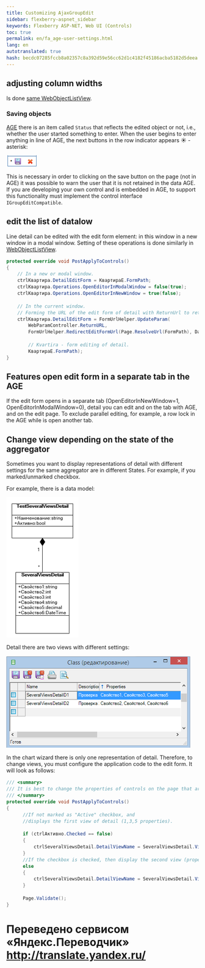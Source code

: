 ```yaml
--- 
title: Customizing AjaxGroupEdit 
sidebar: flexberry-aspnet_sidebar 
keywords: Flexberry ASP-NET, Web UI (Controls) 
toc: true 
permalink: en/fa_age-user-settings.html 
lang: en 
autotranslated: true 
hash: becdc07285fccb8a02357c8a392d59e56cc62d1c4182f45186acba5182d5deea 
--- 
```


## adjusting column widths 

Is done [same WebObjectListView](fa_web-object-list-view.html). 

### Saving objects 

[AGE](fa_ajax-group-edit.html) there is an item called `Status` that reflects the edited object or not, i.e., whether the user started something to enter. 
When the user begins to enter anything in line of AGE, the next buttons in the row indicator appears ☀ - asterisk: 

![](/images/pages/products/flexberry-aspnet/controls/groupedit/wge-modified.png) 

This is necessary in order to clicking on the save button on the page (not in AGE) it was possible to warn the user that it is not retained in the data AGE. If you are developing your own control and is embedded in AGE, to support this functionality must implement the control interface `IGroupEditCompatible`. 

## edit the list of datalow 

Line detail can be edited with the edit form element: in this window in a new window in a modal window. 
Setting of these operations is done similarly in [WebObjectListView](fa_web-object-list-view.html). 

```csharp
protected override void PostApplyToControls()
{
    // In a new or modal window. 
    ctrlКвартира.DetailEditForm = КвартираE.FormPath;
    ctrlКвартира.Operations.OpenEditorInModalWindow = false(true);
    ctrlКвартира.Operations.OpenEditorInNewWindow = true(false);
            
    // In the current window. 
    // Forming the URL of the edit form of detail with ReturnUrl to return to this (current) form. 
    ctrlКвартира.DetailEditForm = FormUrlHelper.UpdateParam(
        WebParamController.ReturnURL,
        FormUrlHelper.RedirectEditFormUrl(Page.ResolveUrl(FormPath), DataObject.__PrimaryKey.ToString()),

        // Kvartira - form editing of detail. 
        КвартираE.FormPath);
}
``` 

## Features open edit form in a separate tab in the AGE 

If the edit form opens in a separate tab (OpenEditorInNewWindow=1, OpenEditorInModalWindow=0), detail you can edit 
and on the tab with AGE, and on the edit page. To exclude parallel editing, for example, a row lock in the AGE while is open another tab. 

## Change view depending on the state of the aggregator 

Sometimes you want to display representations of detail with different settings for the same aggregator are in different States. For example, if you marked/unmarked checkbox. 

For example, there is a data model: 

![](/images/pages/products/flexberry-aspnet/controls/groupedit/model-agregator.png) 

Detail there are two views with different settings: 

![](/images/pages/products/flexberry-aspnet/controls/groupedit/two-view-detail.png) 

In the chart wizard there is only one representation of detail. Therefore, to change views, you must configure the application code to the edit form. 
It will look as follows: 

```csharp
/// <summary> 
/// It is best to change the properties of controls on the page that are not handled WebBinder. 
/// </summary> 
protected override void PostApplyToControls()
{
      //If not marked as "Active" checkbox, and 
      //displays the first view of detail (1,3,5 properties). 
            
      if (ctrlАктивно.Checked == false)
      {
          ctrlSeveralViewsDetail.DetailViewName = SeveralViewsDetail.Views.SeveralViewsDetailD1.Name;
      }
      //If the checkbox is checked, then display the second view (properties 2,4,6). 
      else
      {
          ctrlSeveralViewsDetail.DetailViewName = SeveralViewsDetail.Views.SeveralViewsDetailD2.Name;
      }

      Page.Validate();
}
``` 



 # Переведено сервисом «Яндекс.Переводчик» http://translate.yandex.ru/